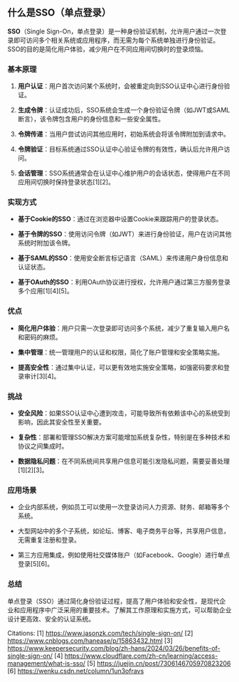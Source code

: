 ## 什么是SSO（单点登录）

**SSO**（Single Sign-On，单点登录）是一种身份验证机制，允许用户通过一次登录即可访问多个相关系统或应用程序，而无需为每个系统单独进行身份验证。SSO的目的是简化用户体验，减少用户在不同应用间切换时的登录烦恼。

### **基本原理**

1. **用户认证**：用户首次访问某个系统时，会被重定向到SSO认证中心进行身份验证。
   
2. **生成令牌**：认证成功后，SSO系统会生成一个身份验证令牌（如JWT或SAML断言），该令牌包含用户的身份信息和一些安全属性。

3. **令牌传递**：当用户尝试访问其他应用时，初始系统会将该令牌附加到请求中。

4. **令牌验证**：目标系统通过SSO认证中心验证令牌的有效性，确认后允许用户访问。

5. **会话管理**：SSO系统通常会在认证中心维护用户的会话状态，使得用户在不同应用间切换时保持登录状态[1][2]。

### **实现方式**

- **基于Cookie的SSO**：通过在浏览器中设置Cookie来跟踪用户的登录状态。

- **基于令牌的SSO**：使用访问令牌（如JWT）来进行身份验证，用户在访问其他系统时附加该令牌。

- **基于SAML的SSO**：使用安全断言标记语言（SAML）来传递用户身份信息和认证状态。

- **基于OAuth的SSO**：利用OAuth协议进行授权，允许用户通过第三方服务登录多个应用[1][4][5]。

### **优点**

- **简化用户体验**：用户只需一次登录即可访问多个系统，减少了重复输入用户名和密码的麻烦。

- **集中管理**：统一管理用户的认证和权限，简化了账户管理和安全策略实施。

- **提高安全性**：通过集中认证，可以更有效地实施安全策略，如强密码要求和登录审计[3][4]。

### **挑战**

- **安全风险**：如果SSO认证中心遭到攻击，可能导致所有依赖该中心的系统受到影响，因此其安全性至关重要。

- **复杂性**：部署和管理SSO解决方案可能增加系统复杂性，特别是在多种技术和协议之间集成时。

- **数据隐私问题**：在不同系统间共享用户信息可能引发隐私问题，需要妥善处理[1][2][3]。

### **应用场景**

- 企业内部系统，例如员工可以使用一次登录访问人力资源、财务、邮箱等多个系统。
  
- 大型网站中的多个子系统，如论坛、博客、电子商务平台等，共享用户信息，无需重复注册和登录。

- 第三方应用集成，例如使用社交媒体账户（如Facebook、Google）进行单点登录[5][6]。

### **总结**

单点登录（SSO）通过简化身份验证过程，提高了用户体验和安全性，是现代企业和应用程序中广泛采用的重要技术。了解其工作原理和实施方式，可以帮助企业设计更高效、安全的认证系统。

Citations:
[1] https://www.jasonzk.com/tech/single-sign-on/
[2] https://www.cnblogs.com/hanease/p/15863432.html
[3] https://www.keepersecurity.com/blog/zh-hans/2024/03/26/benefits-of-single-sign-on/
[4] https://www.cloudflare.com/zh-cn/learning/access-management/what-is-sso/
[5] https://juejin.cn/post/7306146705970823206
[6] https://wenku.csdn.net/column/1un3ofravs